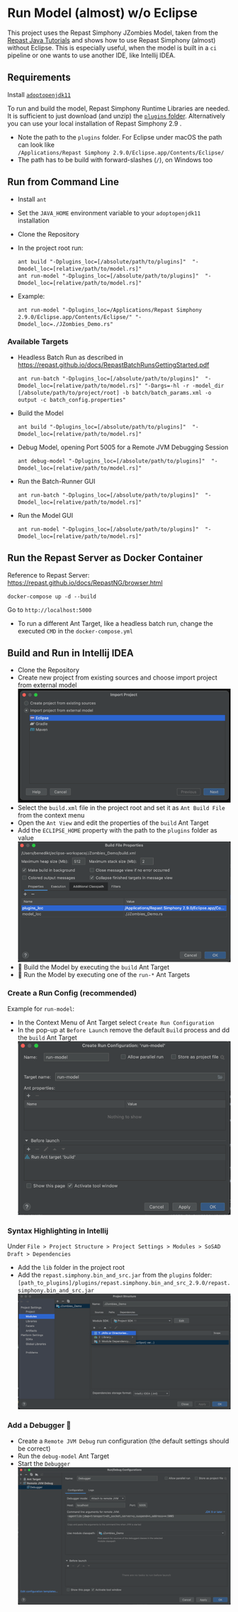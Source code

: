 # Run Model (almost) w/o Eclipse

This project uses the Repast Simphony JZombies Model, taken from the [Repast Java Tutorials](https://repast.github.io/docs/RepastJavaGettingStarted.pdf) and shows how to use Repast Simphony (almost) without Eclipse.
This is especially useful, when the model is built in a `ci` pipeline or one wants to use another IDE, like Intellij IDEA.

## Requirements

Install [`adoptopenjdk11`](https://adoptium.net/?variant=openjdk11)

To run and build the model, Repast Simphony Runtime Libraries are needed. It is sufficient to just download (and unzip)
the [`plugins` folder](https://cloud.dfki.de/owncloud/index.php/s/xDgjP748jCcMcKG). Alternatively you can use your local
installation of Repast Simphony 2.9 .

- Note the path to the `plugins` folder. For Eclipse under macOS the path can look like  
  `/Applications/Repast Simphony 2.9.0/Eclipse.app/Contents/Eclipse/`
- The path has to be build with forward-slashes (`/`),  on Windows too

## Run from Command Line

- Install `ant`
- Set the `JAVA_HOME` environment variable to your `adoptopenjdk11` installation
- Clone the Repository

- In the project root run:
  ```shell
  ant build "-Dplugins_loc=[/absolute/path/to/plugins]"  "-Dmodel_loc=[relative/path/to/model.rs]"
  ant run-model "-Dplugins_loc=[/absolute/path/to/plugins]"  "-Dmodel_loc=[relative/path/to/model.rs]"
  ```
- Example:
  ```shell
  ant run-model "-Dplugins_loc=/Applications/Repast Simphony 2.9.0/Eclipse.app/Contents/Eclipse/" "-Dmodel_loc=./JZombies_Demo.rs"
  ```

### Available Targets
- Headless Batch Run as described in https://repast.github.io/docs/RepastBatchRunsGettingStarted.pdf
  ```shell
  ant run-batch "-Dplugins_loc=[/absolute/path/to/plugins]"  "-Dmodel_loc=[relative/path/to/model.rs]" "-Dargs=-hl -r -model_dir [/absolute/path/to/project/root] -b batch/batch_params.xml -o output -c batch_config.properties"
  ```
- Build the Model
  ```shell
  ant build "-Dplugins_loc=[/absolute/path/to/plugins]"  "-Dmodel_loc=[relative/path/to/model.rs]"
  ```
- Debug Model, opening Port 5005 for a Remote JVM Debugging Session
  ```shell
  ant debug-model "-Dplugins_loc=[/absolute/path/to/plugins]"  "-Dmodel_loc=[relative/path/to/model.rs]"
  ```
- Run the Batch-Runner GUI
  ```shell
  ant run-batch "-Dplugins_loc=[/absolute/path/to/plugins]"  "-Dmodel_loc=[relative/path/to/model.rs]"
  ```
- Run the Model GUI
  ```shell
  ant run-model "-Dplugins_loc=[/absolute/path/to/plugins]"  "-Dmodel_loc=[relative/path/to/model.rs]"
  ```

## Run the Repast Server as Docker Container
Reference to Repast Server: https://repast.github.io/docs/RepastNG/browser.html
```
docker-compose up -d --build
```

Go to `http://localhost:5000`

- To run a different Ant Target, like a headless batch run, change the executed `CMD` in the `docker-compose.yml`

## Build and Run in Intellij IDEA

- Clone the Repository
- Create new project from existing sources and choose import project from external model
  ![import](docs/import.png)
- Select the `build.xml` file in the project root and set it as `Ant Build File` from the context menu
- Open the `Ant View` and edit the properties of the `build` Ant Target
- Add the `ECLIPSE_HOME` property with the path to the `plugins` folder as value
  ![ant-properties](docs/ant-properties.png)
- 🔨 Build the Model by executing the `build` Ant Target
- 🚀 Run the Model by executing one of the `run-*` Ant Targets

### Create a Run Config (recommended)

Example for `run-model`:

- In the Context Menu of Ant Target select `Create Run Configuration`
- In the pop-up at `Before Launch` remove the default `Build` process and dd the `build` Ant Target
  ![run-config](docs/run-config.png)

### Syntax Highlighting in Intellij

Under `File > Project Structure > Project Settings > Modules > SoSAD Draft > Dependencies`

- Add the `lib` folder in the project root
- Add the `repast.simphony.bin_and_src.jar` from the `plugins`
  folder: `[path_to_plugins]/plugins/repast.simphony.bin_and_src_2.9.0/repast.simphony.bin_and_src.jar`
  ![import-module](docs/import-module.png)

### Add a Debugger 🐞

- Create a `Remote JVM Debug` run configuration (the default settings should be correct)
- Run the `debug-model` Ant Target
- Start the `Debugger`
  ![debugger](docs/debugger.png)
